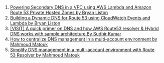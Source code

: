 1. [Powering Secondary DNS in a VPC using AWS Lambda and Amazon Route 53 Private Hosted Zones by Bryan Liston](https://aws.amazon.com/blogs/compute/powering-secondary-dns-in-a-vpc-using-aws-lambda-and-amazon-route-53-private-hosted-zones/)
2. [Building a Dynamic DNS for Route 53 using CloudWatch Events and Lambda by Bryan Liston](https://aws.amazon.com/blogs/compute/building-a-dynamic-dns-for-route-53-using-cloudwatch-events-and-lambda/)
1. [[VISIT] A quick primer on DNS and how AWS Route53 resolver & Hybrid DNS works with sample architecture By Sudhir Kumar](https://sidhurana.medium.com/what-is-aws-route53-resolver-and-how-hybrid-dns-works-a5b79a9d630d)
1. [How to centralize DNS management in a multi-account environment by Mahmoud Matouk](https://aws.amazon.com/blogs/security/how-to-centralize-dns-management-in-a-multi-account-environment/)
1. [Simplify DNS management in a multi-account environment with Route 53 Resolver by Mahmoud Matouk](https://aws.amazon.com/blogs/security/simplify-dns-management-in-a-multiaccount-environment-with-route-53-resolver/)

